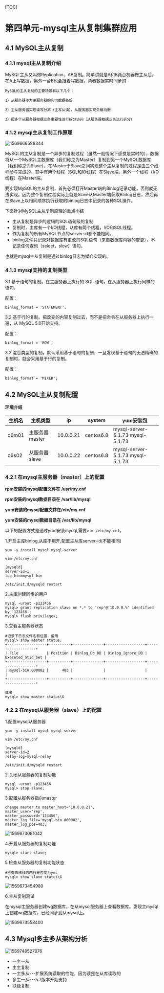 [TOC]







# 第四单元-mysql主从复制集群应用

## 4.1 MySQL主从复制

###  4.1.1 mysql主从复制介绍

MySQL主从又叫做Replication、AB复制。简单讲就是A和B两台机器做主从后，在A上写数据，另外一台B也会跟着写数据，两者数据实时同步的

    MySQL的主从复制的主要场景有以下几个：
    
    1）从服务器作为主服务器的实时数据备份
    
    2）主从服务器实现读写分离（主写从读），从服务器实现负载均衡
    
    3）把多个从服务器根据业务重要性进行拆分访问（从服务器根据业务进行拆分）


###  4.1.2 mysql主从复制工作原理

![1569666588344](assets/1569666588344.png)

MySQL的主从复制是一个异步的复制过程（虽然一般情况下感觉是实时的），数据将从一个MySQL主数据库（我们称之为Master）复制到另一个MySQL数据库（我们称之为Slave），在Master于Slave之间实现整个主从复制的过程是由三个线程参与完成的。其中有两个线程（SQL和IO线程）在Slave端，另外一个线程（I/O线程）在Master端。

要实现MySQL的主从复制，首先必须打开Master端的Binlog记录功能，否则就无法实现。因为整个复制过程实际上就是Slave从Master端获取BInlog日志，然后再在Slave上以相同顺序执行获取的binlog日志中记录的各种SQL操作。



下面针对MySQL主从复制原理的重点小结

- 主从复制是异步的逻辑的SQL语句级的复制
- 复制时，主库有一个I/O线程，从库有两个线程，I/O和SQL线程。
- 作为复制的所有MySQL节点的server-id都不能相同。
- binlog文件只记录对数据库有更改的SQL语句（来自数据库内容的变更），不记录任何查询（select，slow）语句。

也就是mysql主从复制是通过binlog日志为媒介实现的。



### 4.1.3 mysql支持的复制类型

3.1 基于语句的复制。在主服务器上执行的 SQL 语句，在从服务器上执行同样的语句。

配置：

```
binlog_format = 'STATEMENT';
```

3.2 基于行的复制。把改变的内容复制过去，而不是把命令在从服务器上执行一遍，从 MySQL 5.0开始支持。

配置： 

```
binlog_format = 'ROW';
```

3.3 混合类型的复制。默认采用基于语句的复制，一旦发现基于语句的无法精确的复制时，就会采用基于行的复制。

配置： 

```
binlog_format = 'MIXED';
```





## 4.2 MySQL主从复制配置

**环境介绍**

| 主机名 | 主机类型       | ip        | system    | yum安装包                                                    |
| ------ | -------------- | --------- | --------- | ------------------------------------------------------------ |
| c6m01  | 主服务器master | 10.0.0.21 | centos6.8 | mysql-server-5.1.73                                                              mysql-5.1.73 |
| c6s02  | 从服务器slave  | 10.0.0.22 | centos6.8 | mysql-server-5.1.73                                                              mysql-5.1.73 |



###  4.2.1 在mysql主服务器（master）上的配置

**rpm安装的mysql配置文件在 /usr/my.cnf**

**rpm安装的mysql数据目录在 /var/lib/mysql**

**yum安装的mysql配置文件在/etc/my.cnf**

**yum安装的mysql数据目录在 /var/lib/mysql**



以下的配置方式是通过yum安装mysql,需要`vim /etc/my.cnf`。

1.开启主库binlog,从库不用开,配置主从库server-id(不能相同)

```shell
yum -y install mysql mysql-server

vim /etc/my.cnf

[mysqld]
server-id=1
log-bin=mysql-bin

/etc/init.d/mysqld restart
```



2.主库创建同步的用户

```
mysql -uroot -p123456
mysql> grant replication slave on *.* to 'rep'@'10.0.0.%' identified by '123456';
mysql> flush privileges;
```



3.查看主服务器状态

```
#记录下日志文件名和位置，备用
mysql> show master status;
+------------------+----------+--------------+------------------+-------------------+
| File             | Position | Binlog_Do_DB | Binlog_Ignore_DB | Executed_Gtid_Set |
+------------------+----------+--------------+------------------+-------------------+
| mysql-bin.000002 |      403 |              |                  |                   |
+------------------+----------+--------------+------------------+-------------------+

或者
mysql> show master status\G
```



### 4.2.2 在mysql从服务器（slave）上的配置

1.配置mysql从服务器

```
yum -y install mysql mysql-server

vim /etc/my.cnf

[mysqld]
server-id=2
relay-log=mysql-relay

/etc/init.d/mysqld restart
```

2.关闭从服务器的复制功能

```
mysql -uroot -p123456
mysql> stop slave;
```

3.配置从服务器指向master

```
change master to master_host='10.0.0.21',
master_user='rep',
master_password='123456',
master_log_file='mysql-bin.000002',
master_log_pos=403;
```

![1569673081042](assets/1569673081042.png)



4.开启从服务器的复制功能

```
mysql> start slave;
```

5.检查从服务器的复制功能状态

```
#检查画横线的两行是否变为yes
mysql> show slave status\G
```

![1569673454980](assets/1569673454980.png)



6.主从复制测试

在mysql主服务器创建wg数据库，在从mysql服务器上查看数据库。发现主mysql上创建wg数据库，已经同步到从mysql上。

![1569673558400](assets/1569673558400.png)





## 4.3 Mysql多主多从架构分析

![1569748527976](assets/1569748527976.png)

* 一主一从
* 主主复制
* 一主多从---扩展系统读取的性能，因为读是在从库读取的
* 多主一从---5.7版本开始支持
* 联级复制